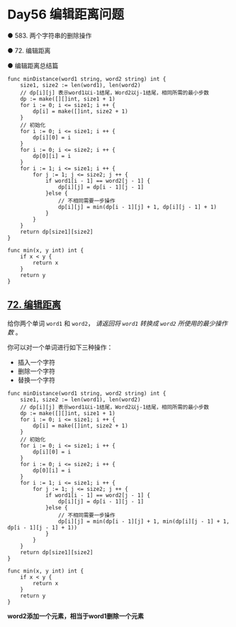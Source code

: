 # Day56 编辑距离问题

● 583. 两个字符串的删除操作 

● 72. 编辑距离 

● 编辑距离总结篇   

```golang
func minDistance(word1 string, word2 string) int {
    size1, size2 := len(word1), len(word2)
    // dp[i][j] 表示word1以i-1结尾，Word2以j-1结尾，相同所需的最小步数
    dp := make([][]int, size1 + 1)
    for i := 0; i <= size1; i ++ {
        dp[i] = make([]int, size2 + 1)
    }
    // 初始化
    for i := 0; i <= size1; i ++ {
        dp[i][0] = i 
    }
    for i := 0; i <= size2; i ++ {
        dp[0][i] = i
    } 
    for i := 1; i <= size1; i ++ {
        for j := 1; j <= size2; j ++ {
            if word1[i - 1] == word2[j - 1] {
                dp[i][j] = dp[i - 1][j - 1]
            }else {
                // 不相同需要一步操作
                dp[i][j] = min(dp[i - 1][j] + 1, dp[i][j - 1] + 1)
            }
        }
    }
    return dp[size1][size2]
}   

func min(x, y int) int {
    if x < y {
        return x
    }
    return y
}
```

## [72. 编辑距离](https://leetcode.cn/problems/edit-distance/description/)

给你两个单词 `word1` 和 `word2`， *请返回将 `word1` 转换成 `word2` 所使用的最少操作数* 。

你可以对一个单词进行如下三种操作：

- 插入一个字符
- 删除一个字符
- 替换一个字符

```golang
func minDistance(word1 string, word2 string) int {
    size1, size2 := len(word1), len(word2)
    // dp[i][j] 表示word1以i-1结尾，Word2以j-1结尾，相同所需的最小步数
    dp := make([][]int, size1 + 1)
    for i := 0; i <= size1; i ++ {
        dp[i] = make([]int, size2 + 1)
    }
    // 初始化
    for i := 0; i <= size1; i ++ {
        dp[i][0] = i 
    }
    for i := 0; i <= size2; i ++ {
        dp[0][i] = i
    } 
    for i := 1; i <= size1; i ++ {
        for j := 1; j <= size2; j ++ {
            if word1[i - 1] == word2[j - 1] {
                dp[i][j] = dp[i - 1][j - 1]
            }else {
                // 不相同需要一步操作
                dp[i][j] = min(dp[i - 1][j] + 1, min(dp[i][j - 1] + 1, dp[i - 1][j - 1] + 1))
            }
        }
    }
    return dp[size1][size2]
}   

func min(x, y int) int {
    if x < y {
        return x
    }
    return y
}
```

**word2添加一个元素，相当于word1删除一个元素**
